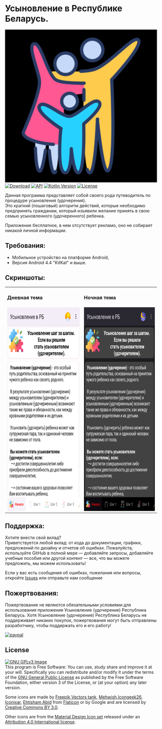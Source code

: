 # Усыновление в Республике Беларусь.
![Image](app/src/main/ic_launcher_logo-playstore.png)  
[![Download](https://img.shields.io/badge/download-App-brightgreen.svg)](https://github.com/MisterTowelie/AdoptiveParentBelarus/releases/download/v1.0.0/Usynovlenie_v_PB.apk)
[![API](https://img.shields.io/badge/API-19%2B-yellow.svg?style=flat)](https://developer.android.com/about/versions/kitkat)
[![Kotlin Version](https://img.shields.io/badge/Kotlin-1.12.0-blue.svg)](https://kotlinlang.org)
[![License](https://img.shields.io/github/license/Shabinder/SpotiFlyer?style=flat-square)](https://www.gnu.org/licenses/gpl-3.0.html)

Данная программа представляет собой своего рода путеводитель по процедуре усыновления (удочерения).  
Это краткий (пошаговый) алгоритм действий, которые необходимо предпринять гражданам, который
изъявили желание принять в свою семью усыновленного (удочеренного) ребенка.

Приложение бесплатное, в нем отсутствует рекламо, оно не собирает никакой личной информации.

## Требования:
* Мобильное устройство на платформе Android,
* Версия Android 4.4 "KitKat" и выше.

## Скриншоты:
<table>
  <tr>
    <td><h3>Дневная тема</h3></td>
    <td><h3>Ночная тема</h3></td>
  </tr>
  <tr>
    <td><img src="art/adoptive-parent-day.png" width="400" height="672" alt="Themes Day"></td>
    <td><img src="art/adoptive-parent-night.png" width="400" height="672" alt="Themes Night"></td>
  </tr>
</table>

## Поддержка:
Хотите внести свой вклад?  
Приветствуется любой вклад: от кода до документации, графики, предложений по дизайну и отчетов об ошибках.  Пожалуйста, используйте GitHub в полной мере — добавляйте запросы, добавляйте учебные пособия или другой контент — все, что вы можете предложить, мы можем использовать!

Если у вас есть сообщения об ошибках, пожелания или вопросы, откройте [Issues](https://github.com/MisterTowelie/AdoptiveParentBelarus/issues) или отправьте нам сообщение

## Пожертвования:
Пожертвование не являются обязательными условиями для использования приложения Усыновление (удочерение) Республика Беларусь.
Хотя Усыновление (удочерение) Республика Беларусь не поддерживает никаких покупок, пожертвования могут быть отправлены разработчику, чтобы поддержать его и его работу!

[![paypal](https://www.paypalobjects.com/en_US/i/btn/btn_donateCC_LG.gif)](https://paypal.me/xxxx)

## License
[![GNU GPLv3 Image](https://www.gnu.org/graphics/gplv3-127x51.png)](http://www.gnu.org/licenses/gpl-3.0.en.html)  
This program is Free Software: You can use, study share and improve it at your
will. Specifically you can redistribute and/or modify it under the terms of the
[GNU General Public License](https://www.gnu.org/licenses/gpl-3.0.html) as
published by the Free Software Foundation, either version 3 of the License, or
(at your option) any later version.

Some icons are made
by [Freepik](https://www.flaticon.com/authors/freepik),[Vectors tank](https://www.flaticon.com/authors/vectors-tank),
[Mehwish](https://www.flaticon.com/authors/mehwish),[Icongeek26](https://www.flaticon.com/authors/icongeek26),
[Iconixar](https://www.flaticon.com/authors/iconixar), [Ehtisham Abid](https://www.flaticon.com/authors/ehtisham-abid)
from [Flaticon](http://www.flaticon.com) or by Google and are licensed by
[Creative Commons BY 3.0](https://creativecommons.org/licenses/by/3.0/).

Other icons are from the
[Material Design Icon set](https://github.com/google/material-design-icons)
released under an
[Attribution 4.0 International license](https://creativecommons.org/licenses/by/4.0/).
